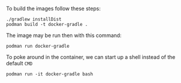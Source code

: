 To build the images follow these steps:

```
./gradlew installDist
podman build -t docker-gradle .
```

The image may be run then with this command:

```
podman run docker-gradle
```

To poke around in the container, we can start up a shell instead of the default `CMD`

```
podman run -it docker-gradle bash
```
